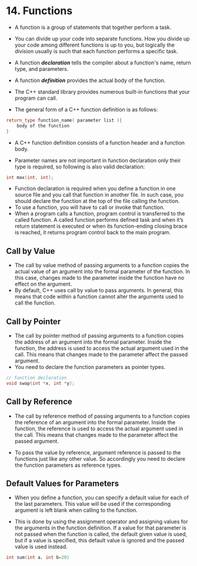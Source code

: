 # 14. Functions

- A function is a group of statements that together perform a task.
- You can divide up your code into separate functions. How you divide up your code among different functions is up to you, but logically the division usually is such that each function performs a specific task.

- A function ***declaration*** tells the compiler about a function's name, return type, and parameters. 
- A function ***definition*** provides the actual body of the function.

- The C++ standard library provides numerous built-in functions that your program can call.
- The general form of a C++ function definition is as follows:
```cpp
return_type function_name( parameter list ){
	body of the function
}
```

- A C++ function definition consists of a function header and a function body.

- Parameter names are not important in function declaration only their type is required, so following is also valid declaration:
```cpp
int max(int, int);
```

- Function declaration is required when you define a function in one source file and you call that function in another file. In such case, you should declare the function at the top of the file calling the function.
- To use a function, you will have to call or invoke that function.
- When a program calls a function, program control is transferred to the called function. A called function performs defined task and when it’s return statement is executed or when its function-ending closing brace is reached, it returns program control back to the main program.
## Call by Value

- The call by value method of passing arguments to a function copies the actual value of an argument into the formal parameter of the function. In this case, changes made to the parameter inside the function have no effect on the argument.
- By default, C++ uses call by value to pass arguments. In general, this means that code within a function cannot alter the arguments used to call the function.
## Call by Pointer

- The call by pointer method of passing arguments to a function copies the address of an argument into the formal parameter. Inside the function, the address is used to access the actual argument used in the call. This means that changes made to the parameter affect the passed argument.
- You need to declare the function parameters as pointer types.

```cpp
// function declaration
void swap(int *x, int *y);
```

## Call by Reference

- The call by reference method of passing arguments to a function copies the reference of an argument into the formal parameter. Inside the function, the reference is used to access the actual argument used in the call. This means that changes made to the parameter affect the passed argument.

- To pass the value by reference, argument reference is passed to the functions just like any other value. So accordingly you need to declare the function parameters as reference types.

## Default Values for Parameters

- When you define a function, you can specify a default value for each of the last parameters. This value will be used if the corresponding argument is left blank when calling to the function.

- This is done by using the assignment operator and assigning values for the arguments in the function definition. If a value for that parameter is not passed when the function is called, the default given value is used, but if a value is specified, this default value is ignored and the passed value is used instead.
```cpp
int sum(int a, int b=20)
```